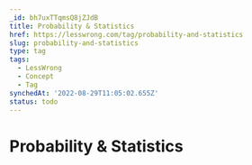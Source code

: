 ```yaml
---
_id: bh7uxTTqmsQ8jZJdB
title: Probability & Statistics
href: https://lesswrong.com/tag/probability-and-statistics
slug: probability-and-statistics
type: tag
tags:
  - LessWrong
  - Concept
  - Tag
synchedAt: '2022-08-29T11:05:02.655Z'
status: todo
---
```


# Probability & Statistics
